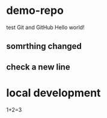 # demo-repo
test Git and GitHub
Hello world!

## somrthing changed

## check a new line

# local development

1+2=3
